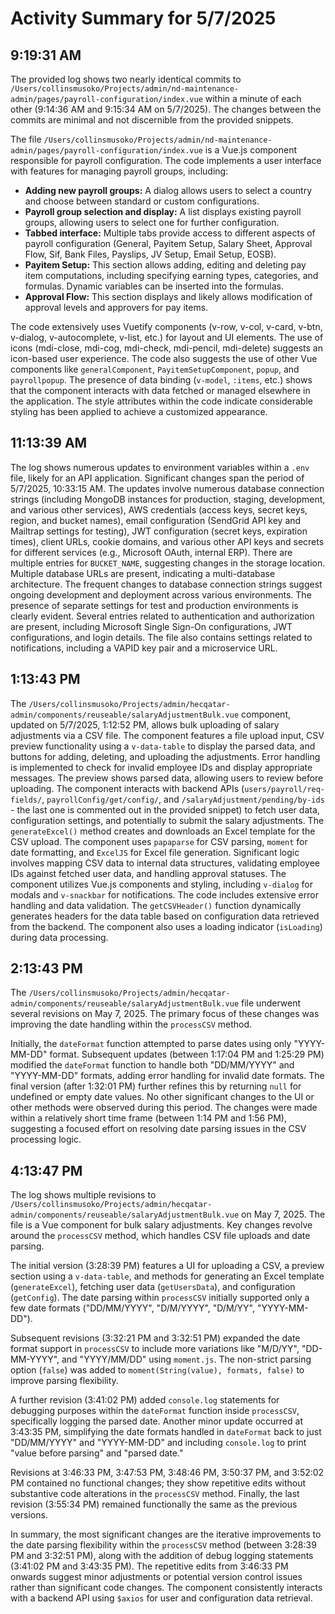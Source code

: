# Activity Summary for 5/7/2025

## 9:19:31 AM
The provided log shows two nearly identical commits to `/Users/collinsmusoko/Projects/admin/nd-maintenance-admin/pages/payroll-configuration/index.vue`  within a minute of each other (9:14:36 AM and 9:15:34 AM on 5/7/2025).  The changes between the commits are minimal and not discernible from the provided snippets.

The file `/Users/collinsmusoko/Projects/admin/nd-maintenance-admin/pages/payroll-configuration/index.vue` is a Vue.js component responsible for payroll configuration.  The code implements a user interface with features for managing payroll groups, including:

* **Adding new payroll groups:**  A dialog allows users to select a country and choose between standard or custom configurations.
* **Payroll group selection and display:** A list displays existing payroll groups, allowing users to select one for further configuration.
* **Tabbed interface:**  Multiple tabs provide access to different aspects of payroll configuration (General, Payitem Setup, Salary Sheet, Approval Flow, Sif, Bank Files, Payslips, JV Setup, Email Setup, EOSB).
* **Payitem Setup:** This section allows adding, editing and deleting pay item computations, including specifying earning types, categories, and formulas.  Dynamic variables can be inserted into the formulas.
* **Approval Flow:** This section displays and likely allows modification of approval levels and approvers for pay items.

The code extensively uses Vuetify components (v-row, v-col, v-card, v-btn, v-dialog, v-autocomplete, v-list, etc.) for layout and UI elements.  The use of icons (mdi-close, mdi-cog, mdi-check, mdi-pencil, mdi-delete) suggests an icon-based user experience.  The code also suggests the use of other Vue components like `generalComponent`, `PayitemSetupComponent`, `popup`, and `payrollpopup`.  The presence of data binding (`v-model`, `:items`, etc.) shows that the component interacts with data fetched or managed elsewhere in the application.  The style attributes within the code indicate considerable styling has been applied to achieve a customized appearance.


## 11:13:39 AM
The log shows numerous updates to environment variables within a `.env` file, likely for an API application.  Significant changes span the period of 5/7/2025, 10:33:15 AM.  The updates involve numerous database connection strings (including MongoDB instances for production, staging, development, and various other services), AWS credentials (access keys, secret keys, region, and bucket names), email configuration (SendGrid API key and Mailtrap settings for testing), JWT configuration (secret keys, expiration times), client URLs, cookie domains, and various other API keys and secrets for different services (e.g., Microsoft OAuth, internal ERP). There are multiple entries for `BUCKET_NAME`, suggesting changes in the storage location.  Multiple database URLs are present, indicating a multi-database architecture.  The frequent changes to database connection strings suggest ongoing development and deployment across various environments.  The presence of separate settings for test and production environments is clearly evident.  Several entries related to authentication and authorization are present, including Microsoft Single Sign-On configurations, JWT configurations, and login details.  The file also contains settings related to notifications, including a VAPID key pair and a microservice URL.


## 1:13:43 PM
The `/Users/collinsmusoko/Projects/admin/hecqatar-admin/components/reuseable/salaryAdjustmentBulk.vue` component, updated on 5/7/2025, 1:12:52 PM, allows bulk uploading of salary adjustments via a CSV file.  The component features a file upload input, CSV preview functionality using a `v-data-table` to display the parsed data, and  buttons for adding, deleting, and uploading the adjustments.  Error handling is implemented to check for invalid employee IDs and display appropriate messages.  The preview shows parsed data, allowing users to review before uploading.  The component interacts with backend APIs (`users/payroll/req-fields/`, `payrollConfig/get/config/`, and `/salaryAdjustment/pending/by-ids` - the last one is commented out in the provided snippet) to fetch user data, configuration settings, and potentially to submit the salary adjustments.  The `generateExcel()` method creates and downloads an Excel template for the CSV upload.  The component uses `papaparse` for CSV parsing, `moment` for date formatting, and `ExcelJS` for Excel file generation.  Significant logic involves mapping CSV data to internal data structures, validating employee IDs against fetched user data, and handling approval statuses.  The component utilizes Vue.js components and styling, including `v-dialog` for modals and `v-snackbar` for notifications.  The code includes extensive error handling and data validation.  The `getCSVHeader()` function dynamically generates headers for the data table based on configuration data retrieved from the backend.  The component also uses a loading indicator (`isLoading`) during data processing.


## 2:13:43 PM
The `/Users/collinsmusoko/Projects/admin/hecqatar-admin/components/reuseable/salaryAdjustmentBulk.vue` file underwent several revisions on May 7, 2025.  The primary focus of these changes was improving the date handling within the `processCSV` method.

Initially, the `dateFormat` function attempted to parse dates using only "YYYY-MM-DD" format.  Subsequent updates (between 1:17:04 PM and 1:25:29 PM) modified the `dateFormat` function to handle both "DD/MM/YYYY" and "YYYY-MM-DD" formats, adding error handling for invalid date formats.  The final version (after 1:32:01 PM) further refines this by returning `null` for undefined or empty date values.  No other significant changes to the UI or other methods were observed during this period.  The changes were made within a relatively short time frame (between 1:14 PM and 1:56 PM), suggesting a focused effort on resolving date parsing issues in the CSV processing logic.


## 4:13:47 PM
The log shows multiple revisions to `/Users/collinsmusoko/Projects/admin/hecqatar-admin/components/reuseable/salaryAdjustmentBulk.vue` on May 7, 2025.  The file is a Vue component for bulk salary adjustments. Key changes revolve around the `processCSV` method, which handles CSV file uploads and date parsing.

The initial version (3:28:39 PM)  features a UI for uploading a CSV,  a preview section using a `v-data-table`, and methods for generating an Excel template (`generateExcel`), fetching user data (`getUsersData`), and configuration (`getConfig`).  The date parsing within `processCSV` initially supported only a few date formats ("DD/MM/YYYY", "D/M/YYYY", "D/M/YY", "YYYY-MM-DD").

Subsequent revisions (3:32:21 PM and 3:32:51 PM) expanded the date format support in `processCSV` to include more variations like "M/D/YY", "DD-MM-YYYY", and "YYYY/MM/DD" using `moment.js`.  The non-strict parsing option (`false`) was added to `moment(String(value), formats, false)` to improve parsing flexibility.

A further revision (3:41:02 PM) added `console.log` statements for debugging purposes within the `dateFormat` function inside `processCSV`, specifically logging the parsed date.  Another minor update occurred at 3:43:35 PM, simplifying the date formats handled in `dateFormat` back to just "DD/MM/YYYY" and "YYYY-MM-DD" and including `console.log` to print "value before parsing" and "parsed date."

Revisions at 3:46:33 PM, 3:47:53 PM, 3:48:46 PM, 3:50:37 PM, and 3:52:02 PM contained no functional changes; they show repetitive edits without substantive code alterations in the `processCSV` method.  Finally, the last revision (3:55:34 PM) remained functionally the same as the previous versions.

In summary, the most significant changes are the iterative improvements to the date parsing flexibility within the `processCSV` method (between 3:28:39 PM and 3:32:51 PM), along with the addition of debug logging statements (3:41:02 PM and 3:43:35 PM). The repetitive edits from 3:46:33 PM onwards suggest minor adjustments or potential version control issues rather than significant code changes.  The component consistently interacts with a backend API using `$axios` for user and configuration data retrieval.
